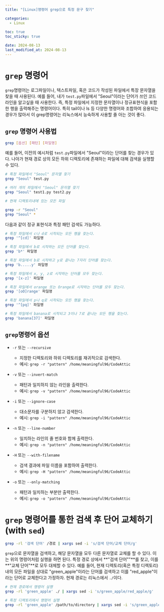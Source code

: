 ```yaml
---
title: "[Linux]명령어 grep으로 특정 문구 찾기"

categories: 
  - Linux
  
toc: true
toc_sticky: true

date: 2024-08-13
last_modified_at: 2024-08-13
---
```


# `grep` 명령어
`grep`명령어는 로그파일이나, 텍스트파일, 혹은 코드가 작성된 파일에서 특장 문자열을 찾을 때 사용된다. 예를 들어, 내가 `test.py`파일에서 "Seoul"이라는 단어가 쓰인 코드라인을 알고싶을 때 사용한다. 즉, 특정 파일에서 지정한 문자열이나 정규표현식을 포함한 행을 출력해주는 명령어이다. 특히 tail이나 ls 등 다양한 명령어와 조합하여 응용되는 경우가 많아서 이 grep명령어는 리눅스에서 능숙하게 사용할 줄 아는 것이 좋다. 

## `grep` 명령어 사용법

```bash
grep [옵션] [패턴] [파일명]
```

예를 들어, 이전의 예시처럼 `test.py`파일에서 "Seoul"이라는 단어를 찾는 경우가 있다. 나아가 현재 경로 상의 모든 하위 디렉토리에 존재하는 파일에 대해 검색을 실행할 수 있다.

```bash
# 특정 파일에서 "Seoul" 문자열 찾기
grep "Seoul" test.py

# 여러 개의 파일에서 "Seoul" 문자열 찾기
grep "Seoul" test1.py test2.py

# 현재 디렉토리내에 있는 모든 파일

grep -r "Seoul" 
grep "Seoul" * 
```

다음과 같이 정규 표현식과 특정 패턴 검색도 가능하다.
```bash
# 특정 파일에서 c나 d로 시작되는 모든 행을 찾는다.
grep '^[cd]' 파일명 

# 특정 파일에서 b로 시작하는 모든 단어를 찾는다.
grep 'b*' 파일명 

# 특정 파일에서 b로 시작하고 y로 끝나는 7자리 단어를 찾는다.
grep 'b.....y' 파일명 

# 특정 파일에서 x, y, z로 시작하는 단어를 모두 찾는다.
grep '[x-z]' 파일명

# 특정 파일에서 orange 또는 Orange로 시작하는 단어를 모두 찾는다.
grep '[oO]range' 파일명 

# 특정 파일에서 p나 q로 시작되는 모든 행을 찾는다.
grep '^[pq]' 파일명 

# 특정 파일에서 banana로 시작되고 3이나 7로 끝나는 모든 행을 찾는다.
grep 'banana[37]' 파일명

```

## `grep`명령어 옵션

- `-r` 또는 `--recursive`
  - 지정한 디렉토리와 하위 디렉토리를 재귀적으로 검색한다.
  - 예시: `grep -r "pattern" /home/meaningful96/CodeAttic`

- `-v` 또는 `--invert-match`
  - 패턴과 일치하지 않는 라인을 출력한다.
  - 예시: `grep -v "pattern" /home/meaningful96/CodeAttic`

- `-i` 또는 `--ignore-case`
  - 대소문자를 구분하지 않고 검색한다.
  - 예시: `grep -i "pattern" /home/meaningful96/CodeAttic`

- `-n` 또는 `--line-number`
  - 일치하는 라인의 줄 번호와 함께 출력한다.
  - 예시: `grep -n "pattern" /home/meaningful96/CodeAttic`

- `-H` 또는 `--with-filename`
  - 검색 결과에 파일 이름을 포함하여 출력한다.
  - 예시: `grep -H "pattern" /home/meaningful96/CodeAttic`

- `-o` 또는 `--only-matching`
  - 패턴과 일치하는 부분만 출력한다.
  - 예시: `grep -o "pattern" /home/meaningful96/CodeAttic`


# `grep` 명령어를 통한 검색 후 단어 교체하기(with `sed`)

```bash
grep -rl '검색 단어' /경로 | xargs sed -i 's/검색 단어/교체 단어/g'
```
`grep`으로 문자열을 검색하고, 해당 문자열을 모두 다른 문자열로 교체를 할 수 있다. 이는 위의 명령어처럼 실행을 하면 된다. 특정 경로 상에서 **"검색 단어""**를 찾고, 이를 **"교체 단어"**로 모두 대체할 수 있다. 예를 들어, 현재 디렉토리(혹은 특정 디렉토리)내의 모든 파일을 상대로 "green_apple"이라는 단어를 검색하고 이를 "red_apple"이라는 단어로 교체한다고 가정하자. 현재 경로는 리눅스에서 `./`이다.

```bash
# 현재 경로에서 명령어 실행
grep -rl 'green_apple' ./ | xargs sed -i 's/green_apple/red_apple/g'

# 특정 디렉토리에서 명령어 실행
grep -rl 'green_apple' /path/to/directory | xargs sed -i 's/green_apple/red_apple/g'
```
